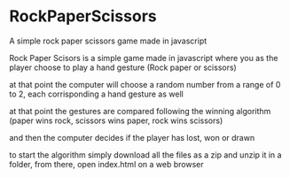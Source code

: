 # RockPaperScissors
A simple rock paper scissors game made in javascript


Rock Paper Scisors is a simple game made in javascript where you as the player choose to play a hand gesture (Rock paper or scissors)

at that point the computer will choose a random number from a range of 0 to 2, each corrisponding a hand gesture as well

at that point the gestures are compared following the winning algorithm (paper wins rock, scissors wins paper, rock wins scissors)

and then the computer decides if the player has lost, won or drawn

to start the algorithm simply download all the files as a zip and unzip it in a folder, from there, open index.html on a web browser
